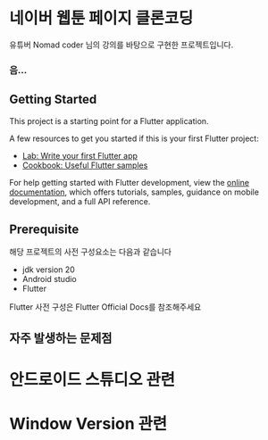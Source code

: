 # 네이버 웹툰 페이지 클론코딩

유튜버 Nomad coder 님의 강의를 바탕으로 구현한 프로젝트입니다.
### 음...

## Getting Started

This project is a starting point for a Flutter application.

A few resources to get you started if this is your first Flutter project:

- [Lab: Write your first Flutter app](https://docs.flutter.dev/get-started/codelab)
- [Cookbook: Useful Flutter samples](https://docs.flutter.dev/cookbook)

For help getting started with Flutter development, view the
[online documentation](https://docs.flutter.dev/), which offers tutorials,
samples, guidance on mobile development, and a full API reference.


## Prerequisite

해당 프로젝트의 사전 구성요소는 다음과 같습니다

- jdk version 20
- Android studio
- Flutter

Flutter 사전 구성은 Flutter Official Docs를 참조해주세요


## 자주 발생하는 문제점

# 안드로이드 스튜디오 관련

# Window Version 관련


